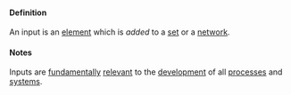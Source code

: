 #### Definition

An input is an [element](https://github.com/gcassel/Modular-Organization-Terminology/blob/master/terms/element.md) which is *added* to a [set](https://github.com/gcassel/Modular-Organization-Terminology/blob/master/terms/set.md) or a [network](https://github.com/gcassel/Modular-Organization-Terminology/blob/master/terms/network.md).  

#### Notes

Inputs are [fundamentally](https://github.com/gcassel/Modular-Organization-Terminology/blob/master/terms/base.md) [relevant](https://github.com/gcassel/Modular-Organization-Terminology/blob/master/terms/relevance.md) to the [development](https://github.com/gcassel/Modular-Organization-Terminology/blob/master/terms/develop.md) of all [processes](https://github.com/gcassel/Modular-Organization-Terminology/blob/master/terms/process.md) and [systems](https://github.com/gcassel/Modular-Organization-Terminology/blob/master/terms/system.md).  
